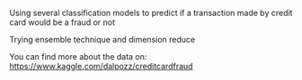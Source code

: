 Using several classification models to predict if a transaction made by credit card would be a fraud or not

Trying ensemble technique and dimension reduce

You can find more about the data on:
https://www.kaggle.com/dalpozz/creditcardfraud